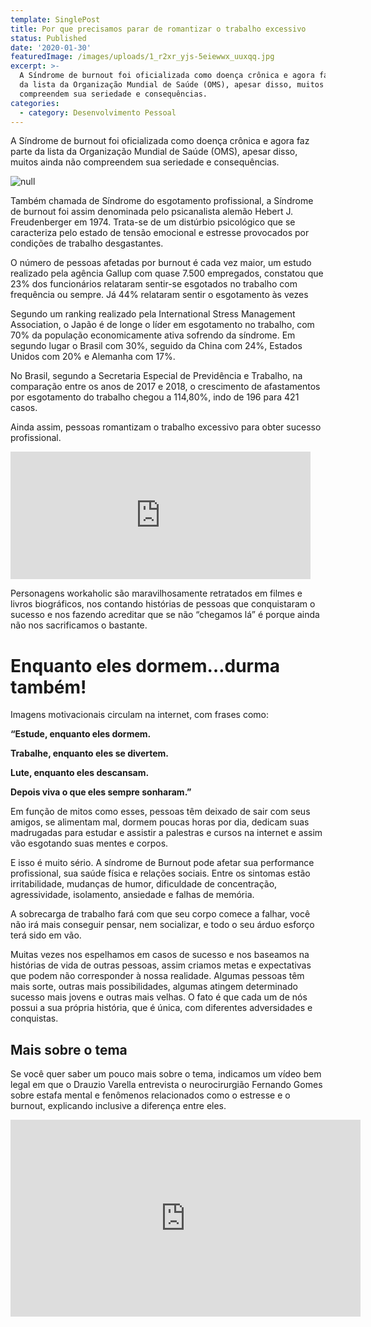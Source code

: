 ```yaml
---
template: SinglePost
title: Por que precisamos parar de romantizar o trabalho excessivo
status: Published
date: '2020-01-30'
featuredImage: /images/uploads/1_r2xr_yjs-5eiewwx_uuxqq.jpg
excerpt: >-
  A Síndrome de burnout foi oficializada como doença crônica e agora faz parte
  da lista da Organização Mundial de Saúde (OMS), apesar disso, muitos ainda não
  compreendem sua seriedade e consequências.
categories:
  - category: Desenvolvimento Pessoal
---
```

A Síndrome de burnout foi oficializada como doença crônica e agora faz parte da lista da Organização Mundial de Saúde (OMS), apesar disso, muitos ainda não compreendem sua seriedade e consequências.

![null](/images/uploads/1688.jpg)

Também chamada de Síndrome do esgotamento profissional, a Síndrome de burnout foi assim denominada pelo psicanalista alemão Hebert J. Freudenberger em 1974. Trata-se de um distúrbio psicológico que se caracteriza pelo estado de tensão emocional e estresse provocados por condições de trabalho desgastantes.

O número de pessoas afetadas por burnout é cada vez maior, um estudo realizado pela agência Gallup com quase 7.500 empregados, constatou que 23% dos funcionários relataram sentir-se esgotados no trabalho com frequência ou sempre. Já 44% relataram sentir o esgotamento às vezes

Segundo um ranking realizado pela International Stress Management Association, o Japão é de longe o líder em esgotamento no trabalho, com 70% da população economicamente ativa sofrendo da síndrome. Em segundo lugar o Brasil com 30%, seguido da China com 24%, Estados Unidos com 20% e Alemanha com 17%.

No Brasil, segundo a Secretaria Especial de Previdência e Trabalho, na comparação entre os anos de 2017 e 2018, o crescimento de afastamentos por esgotamento do trabalho chegou a 114,80%, indo de 196 para 421 casos.

Ainda assim, pessoas romantizam o trabalho excessivo para obter sucesso profissional.

<iframe src="https://giphy.com/embed/l46CAeMR1XVgrpY5O" width="480" height="204" frameBorder="0" class="giphy-embed" allowFullScreen></iframe><p><a href="https://giphy.com/gifs/yosub-l46CAeMR1XVgrpY5O"></a></p>

Personagens workaholic são maravilhosamente retratados em filmes e livros biográficos, nos contando histórias de pessoas que conquistaram o sucesso e nos fazendo acreditar que se não “chegamos lá” é porque ainda não nos sacrificamos o bastante.

# Enquanto eles dormem…durma também!

Imagens motivacionais circulam na internet, com frases como:

**“Estude, enquanto eles dormem.**

**Trabalhe, enquanto eles se divertem.**

**Lute, enquanto eles descansam.**

**Depois viva o que eles sempre sonharam.”**

Em função de mitos como esses, pessoas têm deixado de sair com seus amigos, se alimentam mal, dormem poucas horas por dia, dedicam suas madrugadas para estudar e assistir a palestras e cursos na internet e assim vão esgotando suas mentes e corpos.

E isso é muito sério. A síndrome de Burnout pode afetar sua performance profissional, sua saúde física e relações sociais. Entre os sintomas estão irritabilidade, mudanças de humor, dificuldade de concentração, agressividade, isolamento, ansiedade e falhas de memória.

A sobrecarga de trabalho fará com que seu corpo comece a falhar, você não irá mais conseguir pensar, nem socializar, e todo o seu árduo esforço terá sido em vão.

Muitas vezes nos espelhamos em casos de sucesso e nos baseamos na histórias de vida de outras pessoas, assim criamos metas e expectativas que podem não corresponder à nossa realidade. Algumas pessoas têm mais sorte, outras mais possibilidades, algumas atingem determinado sucesso mais jovens e outras mais velhas. O fato é que cada um de nós possui a sua própria história, que é única, com diferentes adversidades e conquistas.

## Mais sobre o tema

Se você quer saber um pouco mais sobre o tema, indicamos um vídeo bem legal em que o Drauzio Varella entrevista o  neurocirurgião Fernando Gomes sobre estafa mental e fenômenos relacionados como o estresse e o burnout, explicando inclusive a diferença entre eles.

<iframe width="560" height="315" src="https://www.youtube.com/embed/NFroBDWtATk" frameborder="0" allow="accelerometer; autoplay; encrypted-media; gyroscope; picture-in-picture" allowfullscreen></iframe>
